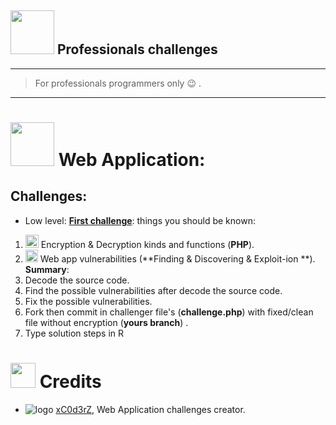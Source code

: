 <img src="https://blog.agilebits.com/wp-content/uploads/2014/01/Treehouse-icon-200x200.png" width="70"> Professionals challenges
---

---
> For professionals programmers only :wink: .

---
 
# <img src="http://matrix.com.pk/wp-content/uploads/2014/05/web_development.png" width="70"> Web Application:

## Challenges:
 - Low level:
 [**First challenge**](https://github.com/xc0d3rz/challenges/php/1st):
  things you should be known:
  1. <img src="http://4.bp.blogspot.com/-bTyvY1fiIms/UJUvW6kx-hI/AAAAAAAAANw/qRfbfEKJ6sU/s400/gnupg.png" width="21"> Encryption & Decryption kinds and functions (**PHP**).
  2.  <img src="https://www.qualys.com/asset/image/icon/magnifying-glass-in-circle-alt.png" width="20"> Web app vulnerabilities (**Finding & Discovering & Exploit-ion **). 
   **Summary**:
   1. Decode the source code.
   2. Find the possible vulnerabilities after decode the source code.
   3. Fix the possible vulnerabilities.
   4. Fork then commit in challenger file's (**challenge.php**) with fixed/clean file without encryption (**yours branch**) .
   5. Type solution steps in R 

# <img src="http://image.flaticon.com/icons/png/512/3/3641.png" width="40" > Credits
* ![logo](https://avatars2.githubusercontent.com/u/12600640?v=3&s=25 ) [xC0d3rZ](https://fb.me/xc0d3rz), Web Application challenges creator.
